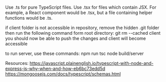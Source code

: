 Use .ts for pure TypeScript files.
Use .tsx for files which contain JSX.
For example, a React component would be .tsx, but a file containing helper functions would be .ts.

if client folder is not accessible in repository, remove the hidden .git folder then run the following command form root directory: git rm --cached client
you should now be able to push the changes and client will become accessible

to run server, use these commands:
npm run tsc
node build/server



Resources:
https://javascript.plainenglish.io/typescript-with-node-and-express-js-why-when-and-how-eb6bc73edd5d
https://mongoosejs.com/docs/typescript/schemas.html
